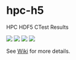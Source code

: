 # hpc-h5

HPC HDF5 CTest Results

<a href="https://my.cdash.org/index.php?project=HDF5"><img src="https://img.shields.io/badge/dynamic/json?label=Frontier&query=frontier.status&url=https%3A%2F%2Fraw.githubusercontent.com%2Fhyoklee%2Fhpc-h5%2Fshields%2Fshields.json"></img></a>
<a href="https://my.cdash.org/index.php?project=HDF5"><img src="https://img.shields.io/badge/dynamic/json?label=Perlmutter&query=perlmutter.status&url=https%3A%2F%2Fraw.githubusercontent.com%2Fhyoklee%2Fhpc-h5%2Fshields%2Fshields.json"></img></a>
<a href="https://my.cdash.org/index.php?project=HDF5"><img src="https://img.shields.io/badge/dynamic/json?label=Polaris&query=polaris.status&url=https%3A%2F%2Fraw.githubusercontent.com%2Fhyoklee%2Fhpc-h5%2Fshields%2Fshields.json"></img></a>
<a href="https://my.cdash.org/index.php?project=HDF5"><img src="https://img.shields.io/badge/dynamic/json?label=Sunspot&query=sunspot.status&url=https%3A%2F%2Fraw.githubusercontent.com%2Fhyoklee%2Fhpc-h5%2Fshields%2Fshields.json"></img></a>


See [Wiki](https://github.com/hyoklee/hpc-h5/wiki) for more details.


